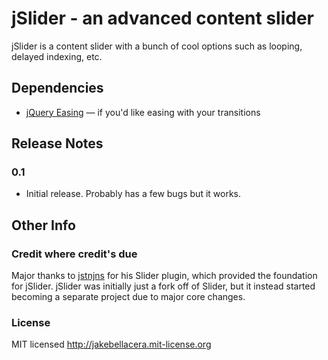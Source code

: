 # jSlider - an advanced content slider

jSlider is a content slider with a bunch of cool options such as looping, delayed indexing, etc.

## Dependencies

* [jQuery Easing](http://gsgd.co.uk/sandbox/jquery/easing/) — if you'd like easing with your transitions

## Release Notes

### 0.1

* Initial release. Probably has a few bugs but it works.

## Other Info

### Credit where credit's due

Major thanks to [jstnjns](http://github.com/jstnjns) for his Slider plugin, which provided the foundation for jSlider. jSlider was initially just a fork off of Slider, but it instead started becoming a separate project due to major core changes.

### License

MIT licensed http://jakebellacera.mit-license.org
